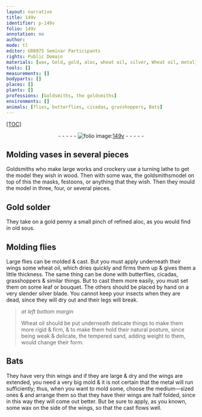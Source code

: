 ```yaml
---
layout: narrative
title: 149v
identifier: p-149v
folio: 149v
annotation: no
author:
mode: tl
editor: GR8975 Seminar Participants
rights: Public Domain
materials: [wax, Gold, gold, aloc, wheat oil, silver, Wheat oil, metal]
tools: []
measurements: []
bodyparts: []
places: []
plants: []
professions: [Goldsmiths, the goldsmiths]
environments: []
animals: [flies, butterflies, cicadas, grasshoppers, Bats]
---
```


<p><a href="{{ site.baseurl }}/diplomatic/">[TOC]</a></p><div class="folio" align="center">- - - - - <a href="http://gallica.bnf.fr/ark:/12148/btv1b10500001g/f304.image" target="_blank"><img src="https://cu-mkp.github.io/2017-workshop-edition/assets/photo-icon.png" alt="folio image: " style="display:inline-block; margin-bottom:-3px;"/>149v</a> - - - - - </div>  
  

## Molding vases in several pieces

 
<span class="pro">Goldsmiths</span> who make large works and crockery use a turning lathe to get the model they wish in wood. Then with some <span class="m">wax</span>, <span class="sup"><span class="pro">the goldsmiths</span></span>model on top of this the masks, festoons, or anything that they wish. Then they mould the model in three, four, or several pieces.
 
 
  

## <span class="m">Gold</span> solder

 
They take on a <span class="m">gold</span> penny a small pinch of refined <span class="m">aloc</span>, as you would find in old sous. 
 
 
  

## Molding <span class="al">flies</span>

 
Large <span class="al">flies</span> can be molded & cast. But you must apply underneath their wings some <span class="m">wheat oil</span>, which dries quickly and firms them up & gives them a little thickness. The same thing can be done with <span class="al">butterflies</span>, <span class="al">cicadas</span>, <span class="al">grasshoppers</span> & similar things. But to cast them more easily, you must set them on some leaf or bouquet. The others should be placed by hand on a very slender <span class="m">silver</span> blade. You cannot keep your insects when they are dead, since they will dry out and their legs will break.
 
> *at left bottom margin*
> 
> 
>  <span class="m">Wheat oil</span> should be put underneath delicate things to make them more rigid & firm, & to make them hold their natural posture, since being weak & delicate, the tempered sand, adding weight to them, would change their form.

 
  

## <span class="al">Bats</span>

 
They have very thin wings and if they are large & dry and the wings are extended, you need a very big mold & it is not certain that the <span class="m">metal</span> will run sufficiently; thus, when you want to mold some, choose the medium—sized ones & and arrange them so that they have their wings are half folded, since in this way they will come out better. But be sure to apply, as you known, some <span class="m">wax</span> on the side of the wings, so that the cast flows well.
 
